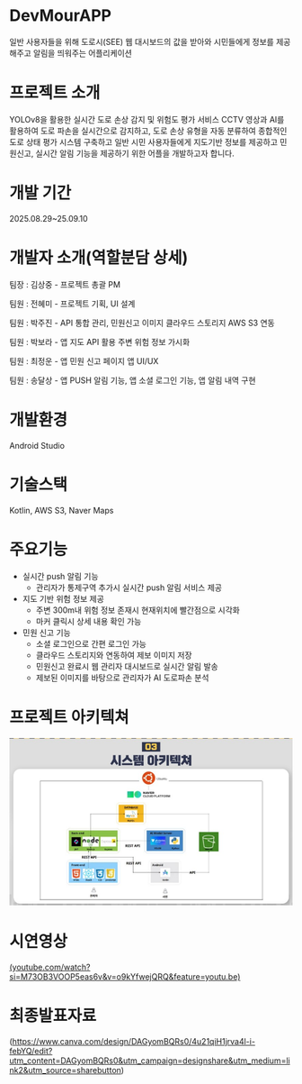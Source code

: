 # DevMourAPP
일반 사용자들을 위해 도로시(SEE) 웹 대시보드의 값을 받아와 시민들에게 정보를 제공해주고 알림을 띄워주는 어플리케이션

# 프로젝트 소개
YOLOv8을 활용한 실시간 도로 손상 감지 및 위험도 평가 서비스 CCTV 영상과 AI를 활용하여 도로 파손을 실시간으로 감지하고, 도로 손상 유형을 자동 분류하여 종합적인 도로 상태 평가 시스템 구축하고 일반 시민 사용자들에게 지도기반 정보를 제공하고 민원신고, 실시간 알림 기능을 제공하기 위한 어플을 개발하고자 합니다.

# 개발 기간
2025.08.29~25.09.10

# 개발자 소개(역할분담 상세)
팀장 : 김상중 - 프로젝트 총괄 PM

팀원 : 전혜미 - 프로젝트 기획, UI 설계

팀원 : 박주진 - API 통합 관리, 민원신고 이미지 클라우드 스토리지 AWS S3 연동

팀원 : 박보라 - 앱 지도 API 활용 주변 위험 정보 가시화

팀원 : 최정운 - 앱 민원 신고 페이지 앱 UI/UX

팀원 : 송달상 - 앱 PUSH 알림 기능, 앱 소셜 로그인 기능, 앱 알림 내역 구현

# 개발환경
Android Studio

# 기술스택
Kotlin, AWS S3, Naver Maps

# 주요기능
+ 실시간 push 알림 기능
    + 관리자가 통제구역 추가시 실시간 push 알림 서비스 제공
+ 지도 기반 위험 정보 제공
    + 주변 300m내 위험 정보 존재시 현재위치에 빨간점으로 시각화
    + 마커 클릭시 상세 내용 확인 가능
+ 민원 신고 기능
    + 소셜 로그인으로 간편 로그인 가능
    + 클라우드 스토리지와 연동하여 제보 이미지 저장
    + 민원신고 완료시 웹 관리자 대시보드로 실시간 알림 발송
    + 제보된 이미지를 바탕으로 관리자가 AI 도로파손 분석
      
# 프로젝트 아키텍쳐
![아키텍처](https://github.com/2025-SMHRD-SW-BigData/DevMour/blob/master/%EC%95%84%ED%82%A4%ED%85%8D%EC%B2%98.jpg?raw=true)

# 시연영상
[(youtube.com/watch?si=M73OB3VOOP5eas6v&v=o9kYfwejQRQ&feature=youtu.be)](https://youtu.be/o9kYfwejQRQ?si=WDLiOwnDlKwgbQJR)

# 최종발표자료
(https://www.canva.com/design/DAGyomBQRs0/4u21qiH1jrva4l-i-febYQ/edit?utm_content=DAGyomBQRs0&utm_campaign=designshare&utm_medium=link2&utm_source=sharebutton)

